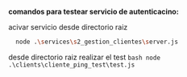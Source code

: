  **comandos para testear servicio de autenticacino:**
 
acivar servicio desde directorio raiz
  ```bash
    node .\services\s2_gestion_clientes\server.js
  ```
 
desde directorio raiz realizar el test
    ```bash
    node .\clients\cliente_ping_test\test.js
    ```
